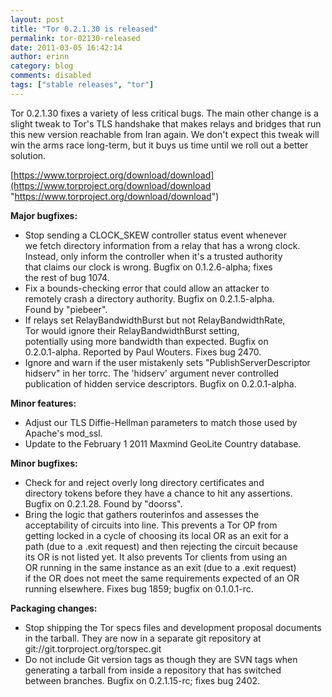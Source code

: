 ```yaml
---
layout: post
title: "Tor 0.2.1.30 is released"
permalink: tor-02130-released
date: 2011-03-05 16:42:14
author: erinn
category: blog
comments: disabled
tags: ["stable releases", "tor"]
---
```


Tor 0.2.1.30 fixes a variety of less critical bugs. The main other change is a slight tweak to Tor's TLS handshake that makes relays and bridges that run this new version reachable from Iran again. We don't expect this tweak will win the arms race long-term, but it buys us time until we roll out a better solution.

[https://www.torproject.org/download/download](https://www.torproject.org/download/download "https://www.torproject.org/download/download")

**Major bugfixes:**

-   Stop sending a CLOCK\_SKEW controller status event whenever  
     we fetch directory information from a relay that has a wrong clock.  
     Instead, only inform the controller when it's a trusted authority  
     that claims our clock is wrong. Bugfix on 0.1.2.6-alpha; fixes  
     the rest of bug 1074.
-   Fix a bounds-checking error that could allow an attacker to  
     remotely crash a directory authority. Bugfix on 0.2.1.5-alpha.  
     Found by "piebeer".
-   If relays set RelayBandwidthBurst but not RelayBandwidthRate,  
     Tor would ignore their RelayBandwidthBurst setting,  
     potentially using more bandwidth than expected. Bugfix on  
     0.2.0.1-alpha. Reported by Paul Wouters. Fixes bug 2470.
-   Ignore and warn if the user mistakenly sets "PublishServerDescriptor  
     hidserv" in her torrc. The 'hidserv' argument never controlled  
     publication of hidden service descriptors. Bugfix on 0.2.0.1-alpha.

**Minor features:**

-   Adjust our TLS Diffie-Hellman parameters to match those used by  
     Apache's mod\_ssl.
-   Update to the February 1 2011 Maxmind GeoLite Country database.

**Minor bugfixes:**

-   Check for and reject overly long directory certificates and  
     directory tokens before they have a chance to hit any assertions.  
     Bugfix on 0.2.1.28. Found by "doorss".
-   Bring the logic that gathers routerinfos and assesses the  
     acceptability of circuits into line. This prevents a Tor OP from  
     getting locked in a cycle of choosing its local OR as an exit for a  
     path (due to a .exit request) and then rejecting the circuit because  
     its OR is not listed yet. It also prevents Tor clients from using an  
     OR running in the same instance as an exit (due to a .exit request)  
     if the OR does not meet the same requirements expected of an OR  
     running elsewhere. Fixes bug 1859; bugfix on 0.1.0.1-rc.

**Packaging changes:**

-   Stop shipping the Tor specs files and development proposal documents  
     in the tarball. They are now in a separate git repository at  
     git://git.torproject.org/torspec.git
-   Do not include Git version tags as though they are SVN tags when  
     generating a tarball from inside a repository that has switched  
     between branches. Bugfix on 0.2.1.15-rc; fixes bug 2402.

